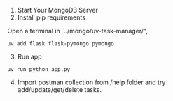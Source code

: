 1. Start Your MongoDB Server
2. Install pip requirements

Open a terminal in `../mongo/uv-task-manager/",

```
uv add flask flask-pymongo pymongo
```

3. Run app

```
uv run python app.py
```

4. Import postman collection from /help folder and try add/update/get/delete tasks.